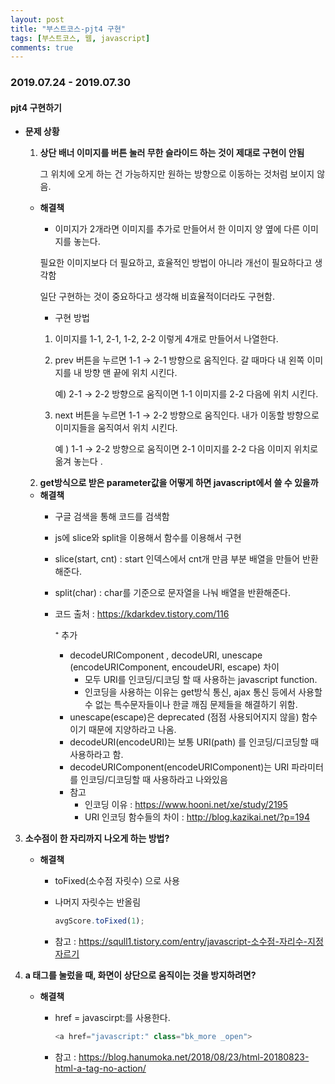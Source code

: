 ```yaml
---
layout: post
title: "부스트코스-pjt4 구현"
tags: [부스트코스, 웹, javascript]
comments: true
---
```


### 2019.07.24 - 2019.07.30

#### pjt4 구현하기

- **문제 상황** 

  1. **상단 배너 이미지를 버튼 눌러 무한 슬라이드 하는 것이 제대로 구현이 안됨**

     그 위치에 오게 하는 건 가능하지만 원하는 방향으로 이동하는 것처럼 보이지 않음.

  - **해결책**

    - 이미지가 2개라면 이미지를 추가로 만들어서 한 이미지 양 옆에 다른 이미지를 놓는다. 

    필요한 이미지보다 더 필요하고, 효율적인 방법이 아니라 개선이 필요하다고 생각함

    일단 구현하는 것이 중요하다고 생각해 비효율적이더라도 구현함.

    - 구현 방법 

    1. 이미지를 1-1, 2-1, 1-2, 2-2 이렇게 4개로 만들어서 나열한다. 

    2. prev 버튼을 누르면 1-1 → 2-1 방향으로 움직인다. 갈 때마다 내 왼쪽 이미지를 내 방향 맨 끝에 위치 시킨다.

       예) 2-1 → 2-2 방향으로 움직이면 1-1 이미지를  2-2 다음에 위치 시킨다.

    3. next 버튼을 누르면 1-1 → 2-2 방향으로 움직인다. 내가 이동할 방향으로 이미지들을 움직여서 위치 시킨다.

       예 ) 1-1 → 2-2 방향으로 움직이면 2-1 이미지를 2-2 다음 이미지 위치로 옮겨 놓는다 .

  

  2. **get방식으로 받은 parameter값을 어떻게 하면 javascript에서 쓸 수 있을까**

  - **해결책**
    - 구글 검색을 통해 코드를 검색함
    
    - js에 slice와 split을 이용해서 함수를 이용해서 구현
    
    - slice(start, cnt) : start 인덱스에서 cnt개 만큼 부분 배열을 만들어 반환해준다.
    
    - split(char) : char를 기준으로 문자열을 나눠 배열을 반환해준다.
    
    - 코드 출처 : <https://kdarkdev.tistory.com/116>
    
      ⁺ 추가
    
      - decodeURIComponent , decodeURI, unescape (encodeURIComponent, encoudeURI, escape) 차이
        - 모두 URI를 인코딩/디코딩 할 때 사용하는 javascript function.
        - 인코딩을 사용하는 이유는 get방식 통신, ajax 통신 등에서 사용할 수 없는 특수문자들이나 한글 깨짐 문제들을 해결하기 위함.
      - unescape(escape)은 deprecated (점점 사용되어지지 않을) 함수이기 때문에 지양하라고 나옴.
      - decodeURI(encodeURI)는 보통 URI(path) 를 인코딩/디코딩할 때 사용하라고 함.
      - decodeURIComponent(encodeURIComponent)는 URI 파라미터를 인코딩/디코딩할 때 사용하라고 나와있음
      - 참고 
        - 인코딩 이유 :  <https://www.hooni.net/xe/study/2195>
        - URI 인코딩 함수들의 차이 : <http://blog.kazikai.net/?p=194>



3. **소수점이 한 자리까지 나오게 하는 방법?**

   - **해결책**

     - toFixed(소수점 자릿수) 으로 사용

     - 나머지 자릿수는 반올림

       ```javascript
       avgScore.toFixed(1);
       ```

     - 참고 : <https://squll1.tistory.com/entry/javascript-소수점-자리수-지정자르기>

       

4. **a 태그를 눌렀을 때, 화면이 상단으로 움직이는 것을 방지하려면?**

   - **해결책**

     - href = javascirpt:를 사용한다.

       ```javascript
       <a href="javascript:" class="bk_more _open">
       ```

     - 참고 : <https://blog.hanumoka.net/2018/08/23/html-20180823-html-a-tag-no-action/>

